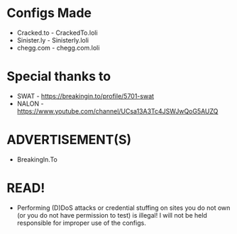 # Configs Made
- Cracked.to - CrackedTo.loli
- Sinister.ly - Sinisterly.loli
- chegg.com - chegg.com.loli

# Special thanks to
- SWAT - https://breakingin.to/profile/5701-swat
- NALON - https://www.youtube.com/channel/UCsa13A3Tc4JSWJwQoG5AUZQ

# ADVERTISEMENT(S) 
- BreakingIn.To

# READ!
- Performing (D)DoS attacks or credential stuffing on sites you do not own (or you do not have permission to test) is illegal! I will not be held responsible for improper use of the configs.
